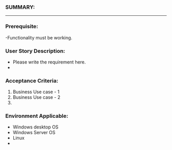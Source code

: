 ### SUMMARY:
----
### Prerequisite:
-Functionality must be working.

### User Story Description:
- Please write the requirement here.
- 
### Acceptance Criteria:
1. Business Use case - 1
2. Business Use case - 2
3. 
###  Environment Applicable:

- Windows desktop OS
- Windows Server OS
- Linux
- 
